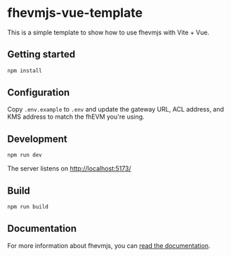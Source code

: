 # fhevmjs-vue-template

This is a simple template to show how to use fhevmjs with Vite + Vue.

## Getting started

```bash
npm install
```

## Configuration

Copy `.env.example` to `.env` and update the gateway URL, ACL address, and KMS address to match the fhEVM you're using.

## Development

```bash
npm run dev
```

The server listens on [http://localhost:5173/](http://localhost:5173/)

## Build

```bash
npm run build
```

## Documentation

For more information about fhevmjs, you can [read the documentation](https://docs.zama.ai/fhevm).

